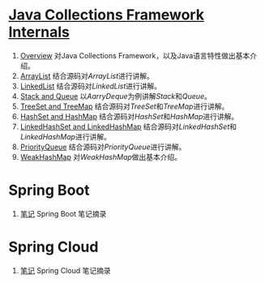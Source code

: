 # [Java Collections Framework Internals](https://github.com/CarpenterLee/JCFInternals)

1. [Overview](./collections/1-Overview.md) 对Java Collections Framework，以及Java语言特性做出基本介绍。
2. [ArrayList](./collections/2-ArrayList.md) 结合源码对*ArrayList*进行讲解。
3. [LinkedList](./collections/3-LinkedList.md) 结合源码对*LinkedList*进行讲解。
4. [Stack and Queue](./collections/4-Stack%20and%20Queue.md) 以*AarryDeque*为例讲解*Stack*和*Queue*。
5. [TreeSet and TreeMap](./collections/5-TreeSet%20and%20TreeMap.md) 结合源码对*TreeSet*和*TreeMap*进行讲解。
6. [HashSet and HashMap](./collections/6-HashSet%20and%20HashMap.md) 结合源码对*HashSet*和*HashMap*进行讲解。
7. [LinkedHashSet and LinkedHashMap](./collections/7-LinkedHashSet%20and%20LinkedHashMap.md) 结合源码对*LinkedHashSet*和*LinkedHashMap*进行讲解。
8. [PriorityQueue](./collections/8-PriorityQueue.md) 结合源码对*PriorityQueue*进行讲解。
9. [WeakHashMap](./collections/9-WeakHashMap.md) 对*WeakHashMap*做出基本介绍。


# Spring Boot 

1. [笔记](./springboot/Spring-Boot.md) Spring Boot 笔记摘录

# Spring Cloud

1. [笔记](./springcloud/Spring-Cloud.md) Spring Cloud 笔记摘录